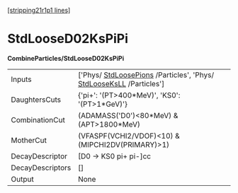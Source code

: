 [[stripping21r1p1 lines]](./stripping21r1p1-index)

# StdLooseD02KsPiPi

**CombineParticles/StdLooseD02KsPiPi**

|                  |                                                                                                                                            |
|------------------|--------------------------------------------------------------------------------------------------------------------------------------------|
| Inputs           | ['Phys/ [StdLoosePions](./stripping21r1p1-stdloosepions) /Particles', 'Phys/ [StdLooseKsLL](./stripping21r1p1-stdlooseksll) /Particles'] |
| DaughtersCuts    | {'pi+': '(PT\>400\*MeV)', 'KS0': '(PT\>1\*GeV)'}                                                                                           |
| CombinationCut   | (ADAMASS('D0')\<80\*MeV) & (APT\>1800\*MeV)                                                                                                |
| MotherCut        | (VFASPF(VCHI2/VDOF)\<10) & (MIPCHI2DV(PRIMARY)\>1)                                                                                         |
| DecayDescriptor  | [D0 -\> KS0 pi+ pi-]cc                                                                                                                   |
| DecayDescriptors | []                                                                                                                                       |
| Output           | None                                                                                                                                       |
